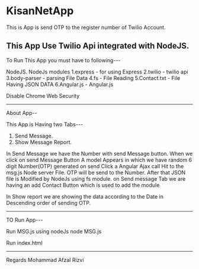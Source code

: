 # KisanNetApp

This is App is send OTP to the register number of Twilio Account.

This App Use Twilio Api integrated with NodeJS.
--------------------------------------------------------------------------
To Run This App you must have to following---


NodeJS.
NodeJs modules
1.express	-	for using Express
2.twilio	-	twilio api
3.body-parser	-	parsing File Data
4.fs		-	File Reading
5.Contact.txt	-	File Having JSON DATA
6.Angular.js	-	Angular.js 

Disable Chrome Web Security

----------------------------------------------------------------------------
About App--

This App is Having two Tabs---
1. Send Message.
2. Show Message Report.

In Send Message we have the Number with send Message button.
When we click on send Message Button A model Appears in which we have random 6 digit Number(OTP) generated on send Click a Angular Ajax call Hit to the msg.js Node server File.
OTP will be send to the Number. After that JSON file is Modified by NodeJs using fs module.
on Send message Tab we are having an add Contact Button which is used to add the module

In Show report we are showing the data according to the Date in Descending order of sending OTP.

------------------------------------------------------------------------------

TO Run App---

Run MSG.js using nodeJs
node MSG.js

Run index.html


--------------------------------
Regards
Mohammad Afzal Rizvi



